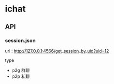 ichat
=====


## API

### session.json

url : http://127.0.0.1:4566/get_session_by_uid?uid=12

type

- p2g 群聊
- p2p 私聊

